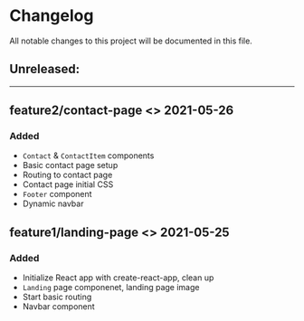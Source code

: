 # Changelog

All notable changes to this project will be documented in this file.

## Unreleased:

---

## feature2/contact-page <> 2021-05-26

### Added

-   `Contact` & `ContactItem` components
-   Basic contact page setup
-   Routing to contact page
-   Contact page initial CSS
-   `Footer` component
-   Dynamic navbar

## feature1/landing-page <> 2021-05-25

### Added

-   Initialize React app with create-react-app, clean up
-   `Landing` page componenet, landing page image
-   Start basic routing
-   Navbar component
